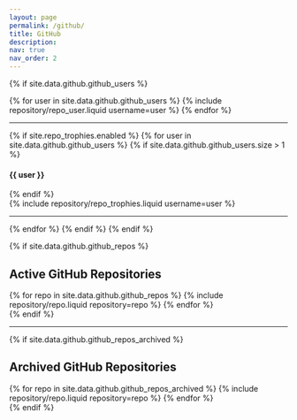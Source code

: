 ```yaml
---
layout: page
permalink: /github/
title: GitHub
description: 
nav: true
nav_order: 2
---
```


{% if site.data.github.github_users %}

<!-- ## GitHub users -->

<div class="repositories d-flex flex-wrap flex-md-row flex-column justify-content-between align-items-center">
  {% for user in site.data.github.github_users %}
    {% include repository/repo_user.liquid username=user %}
  {% endfor %}
</div>

---

{% if site.repo_trophies.enabled %}
{% for user in site.data.github.github_users %}
{% if site.data.github.github_users.size > 1 %}

  <h4>{{ user }}</h4>
  {% endif %}
  <div class="repositories d-flex flex-wrap flex-md-row flex-column justify-content-between align-items-center">
  {% include repository/repo_trophies.liquid username=user %}
  </div>

---

{% endfor %}
{% endif %}
{% endif %}

{% if site.data.github.github_repos %}

## Active GitHub Repositories

<div class="repositories d-flex flex-wrap flex-md-row flex-column justify-content-between align-items-center">
  {% for repo in site.data.github.github_repos %}
    {% include repository/repo.liquid repository=repo %}
  {% endfor %}
</div>
{% endif %}

---

{% if site.data.github.github_repos_archived %}

## Archived GitHub Repositories

<div class="repositories d-flex flex-wrap flex-md-row flex-column justify-content-between align-items-center">
  {% for repo in site.data.github.github_repos_archived %}
    {% include repository/repo.liquid repository=repo %}
  {% endfor %}
</div>
{% endif %}
